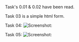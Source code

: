 Task's 0.01 & 0.02 have been read.

Task 03 is a simple html form.

Task 04:
![Screenshot: ](https://github.com/[Alkane22]/[repo]/blob/[master]/[part0]/04.png?raw=true)

Task 05:
![Screenshot: ](https://github.com/[Alkane22]/[repo]/blob/[master]/[part0]/05.png?raw=true)